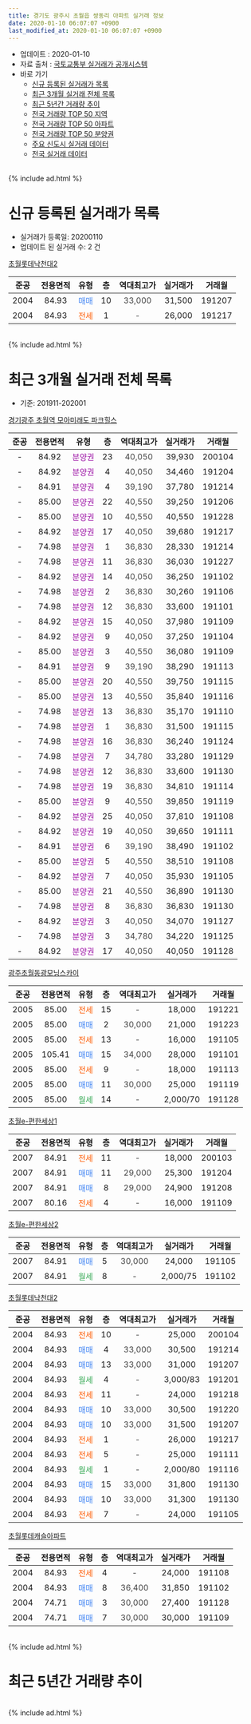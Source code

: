 ```yaml
---
title: 경기도 광주시 초월읍 쌍동리 아파트 실거래 정보
date: 2020-01-10 06:07:07 +0900
last_modified_at: 2020-01-10 06:07:07 +0900
---
```


* 업데이트 : 2020-01-10
* 자료 출처 : [국토교통부 실거래가 공개시스템](http://rt.molit.go.kr)
* 바로 가기
    * [신규 등록된 실거래가 목록](#신규-등록된-실거래가-목록)
    * [최근 3개월 실거래 전체 목록](#최근-3개월-실거래-전체-목록)
    * [최근 5년간 거래량 추이](#최근-5년간-거래량-추이)
    * [전국 거래량 TOP 50 지역](https://inasie.github.io/apt-trade-info/최근-3개월-전국에서-가장-거래가-많이-발생한-지역)
    * [전국 거래량 TOP 50 아파트](https://inasie.github.io/apt-trade-info/최근-3개월-전국에서-가장-거래가-많이-발생한-아파트)
    * [전국 거래량 TOP 50 분양권](https://inasie.github.io/apt-trade-info/최근-3개월-전국에서-가장-거래가-많이-발생한-분양권)
    * [주요 신도시 실거래 데이터](https://inasie.github.io/apt-trade-info/주요-신도시)
    * [전국 실거래 데이터](https://inasie.github.io/apt-trade-info/전국)
<br>
{% include ad.html %}
<br>

# 신규 등록된 실거래가 목록
* 실거래가 등록일: 20200110
* 업데이트 된 실거래 수: 2 건


[초월롯데낙천대2](https://search.naver.com/search.naver?query=%EA%B2%BD%EA%B8%B0%EB%8F%84+%EA%B4%91%EC%A3%BC%EC%8B%9C+%EC%B4%88%EC%9B%94%EC%9D%8D+%EC%8C%8D%EB%8F%99%EB%A6%AC+%EC%B4%88%EC%9B%94%EB%A1%AF%EB%8D%B0%EB%82%99%EC%B2%9C%EB%8C%802)

|준공|전용면적|유형|층|역대최고가|실거래가|거래월|
|:---:|:---:|:---:|:---:|:---:|:---:|:---:|
|2004|84.93|<span style="color:#4285f3">매매</span>|10|<span style="color:#444444">33,000</span>|31,500|191207|
|2004|84.93|<span style="color:#ff5a00">전세</span>|1|<span style="color:#444444">-</span>|26,000|191217|


<br>
{% include ad.html %}
<br>

# 최근 3개월 실거래 전체 목록
* 기준: 201911-202001


[경기광주 초월역 모아미래도 파크힐스](https://search.naver.com/search.naver?query=%EA%B2%BD%EA%B8%B0%EB%8F%84+%EA%B4%91%EC%A3%BC%EC%8B%9C+%EC%B4%88%EC%9B%94%EC%9D%8D+%EC%8C%8D%EB%8F%99%EB%A6%AC+%EA%B2%BD%EA%B8%B0%EA%B4%91%EC%A3%BC+%EC%B4%88%EC%9B%94%EC%97%AD+%EB%AA%A8%EC%95%84%EB%AF%B8%EB%9E%98%EB%8F%84+%ED%8C%8C%ED%81%AC%ED%9E%90%EC%8A%A4)

|준공|전용면적|유형|층|역대최고가|실거래가|거래월|
|:---:|:---:|:---:|:---:|:---:|:---:|:---:|
|-|84.92|<span style="color:#9C11A5">분양권</span>|23|<span style="color:#444444">40,050</span>|39,930|200104|
|-|84.92|<span style="color:#9C11A5">분양권</span>|4|<span style="color:#444444">40,050</span>|34,460|191204|
|-|84.91|<span style="color:#9C11A5">분양권</span>|4|<span style="color:#444444">39,190</span>|37,780|191214|
|-|85.00|<span style="color:#9C11A5">분양권</span>|22|<span style="color:#444444">40,550</span>|39,250|191206|
|-|85.00|<span style="color:#9C11A5">분양권</span>|10|<span style="color:#444444">40,550</span>|40,550|191228|
|-|84.92|<span style="color:#9C11A5">분양권</span>|17|<span style="color:#444444">40,050</span>|39,680|191217|
|-|74.98|<span style="color:#9C11A5">분양권</span>|1|<span style="color:#444444">36,830</span>|28,330|191214|
|-|74.98|<span style="color:#9C11A5">분양권</span>|11|<span style="color:#444444">36,830</span>|36,030|191227|
|-|84.92|<span style="color:#9C11A5">분양권</span>|14|<span style="color:#444444">40,050</span>|36,250|191102|
|-|74.98|<span style="color:#9C11A5">분양권</span>|2|<span style="color:#444444">36,830</span>|30,260|191106|
|-|74.98|<span style="color:#9C11A5">분양권</span>|12|<span style="color:#444444">36,830</span>|33,600|191101|
|-|84.92|<span style="color:#9C11A5">분양권</span>|15|<span style="color:#444444">40,050</span>|37,980|191109|
|-|84.92|<span style="color:#9C11A5">분양권</span>|9|<span style="color:#444444">40,050</span>|37,250|191104|
|-|85.00|<span style="color:#9C11A5">분양권</span>|3|<span style="color:#444444">40,550</span>|36,080|191109|
|-|84.91|<span style="color:#9C11A5">분양권</span>|9|<span style="color:#444444">39,190</span>|38,290|191113|
|-|85.00|<span style="color:#9C11A5">분양권</span>|20|<span style="color:#444444">40,550</span>|39,750|191115|
|-|85.00|<span style="color:#9C11A5">분양권</span>|13|<span style="color:#444444">40,550</span>|35,840|191116|
|-|74.98|<span style="color:#9C11A5">분양권</span>|13|<span style="color:#444444">36,830</span>|35,170|191110|
|-|74.98|<span style="color:#9C11A5">분양권</span>|1|<span style="color:#444444">36,830</span>|31,500|191115|
|-|74.98|<span style="color:#9C11A5">분양권</span>|16|<span style="color:#444444">36,830</span>|36,240|191124|
|-|74.98|<span style="color:#9C11A5">분양권</span>|7|<span style="color:#444444">34,780</span>|33,280|191129|
|-|74.98|<span style="color:#9C11A5">분양권</span>|12|<span style="color:#444444">36,830</span>|33,600|191130|
|-|74.98|<span style="color:#9C11A5">분양권</span>|19|<span style="color:#444444">36,830</span>|34,810|191114|
|-|85.00|<span style="color:#9C11A5">분양권</span>|9|<span style="color:#444444">40,550</span>|39,850|191119|
|-|84.92|<span style="color:#9C11A5">분양권</span>|25|<span style="color:#444444">40,050</span>|37,810|191108|
|-|84.92|<span style="color:#9C11A5">분양권</span>|19|<span style="color:#444444">40,050</span>|39,650|191111|
|-|84.91|<span style="color:#9C11A5">분양권</span>|6|<span style="color:#444444">39,190</span>|38,490|191102|
|-|85.00|<span style="color:#9C11A5">분양권</span>|5|<span style="color:#444444">40,550</span>|38,510|191108|
|-|84.92|<span style="color:#9C11A5">분양권</span>|7|<span style="color:#444444">40,050</span>|35,930|191105|
|-|85.00|<span style="color:#9C11A5">분양권</span>|21|<span style="color:#444444">40,550</span>|36,890|191130|
|-|74.98|<span style="color:#9C11A5">분양권</span>|8|<span style="color:#444444">36,830</span>|36,830|191130|
|-|84.92|<span style="color:#9C11A5">분양권</span>|3|<span style="color:#444444">40,050</span>|34,070|191127|
|-|74.98|<span style="color:#9C11A5">분양권</span>|3|<span style="color:#444444">34,780</span>|34,220|191125|
|-|84.92|<span style="color:#9C11A5">분양권</span>|17|<span style="color:#444444">40,050</span>|40,050|191128|

[광주초월동광모닝스카이](https://search.naver.com/search.naver?query=%EA%B2%BD%EA%B8%B0%EB%8F%84+%EA%B4%91%EC%A3%BC%EC%8B%9C+%EC%B4%88%EC%9B%94%EC%9D%8D+%EC%8C%8D%EB%8F%99%EB%A6%AC+%EA%B4%91%EC%A3%BC%EC%B4%88%EC%9B%94%EB%8F%99%EA%B4%91%EB%AA%A8%EB%8B%9D%EC%8A%A4%EC%B9%B4%EC%9D%B4)

|준공|전용면적|유형|층|역대최고가|실거래가|거래월|
|:---:|:---:|:---:|:---:|:---:|:---:|:---:|
|2005|85.00|<span style="color:#ff5a00">전세</span>|15|<span style="color:#444444">-</span>|18,000|191221|
|2005|85.00|<span style="color:#4285f3">매매</span>|2|<span style="color:#444444">30,000</span>|21,000|191223|
|2005|85.00|<span style="color:#ff5a00">전세</span>|13|<span style="color:#444444">-</span>|16,000|191105|
|2005|105.41|<span style="color:#4285f3">매매</span>|15|<span style="color:#444444">34,000</span>|28,000|191101|
|2005|85.00|<span style="color:#ff5a00">전세</span>|9|<span style="color:#444444">-</span>|18,000|191113|
|2005|85.00|<span style="color:#4285f3">매매</span>|11|<span style="color:#444444">30,000</span>|25,000|191119|
|2005|85.00|<span style="color:#34a853">월세</span>|14|<span style="color:#444444">-</span>|2,000/70|191128|


<script async src="//pagead2.googlesyndication.com/pagead/js/adsbygoogle.js"></script>
<!-- 기본 -->
<ins class="adsbygoogle"
     style="display:block"
     data-ad-client="ca-pub-2446590836940007"
     data-ad-slot="1659523306"
     data-ad-format="auto"
     data-full-width-responsive="true"></ins>
<script>
(adsbygoogle = window.adsbygoogle || []).push({});
</script>


[초월e-편한세상1](https://search.naver.com/search.naver?query=%EA%B2%BD%EA%B8%B0%EB%8F%84+%EA%B4%91%EC%A3%BC%EC%8B%9C+%EC%B4%88%EC%9B%94%EC%9D%8D+%EC%8C%8D%EB%8F%99%EB%A6%AC+%EC%B4%88%EC%9B%94e-%ED%8E%B8%ED%95%9C%EC%84%B8%EC%83%811)

|준공|전용면적|유형|층|역대최고가|실거래가|거래월|
|:---:|:---:|:---:|:---:|:---:|:---:|:---:|
|2007|84.91|<span style="color:#ff5a00">전세</span>|11|<span style="color:#444444">-</span>|18,000|200103|
|2007|84.91|<span style="color:#4285f3">매매</span>|11|<span style="color:#444444">29,000</span>|25,300|191204|
|2007|84.91|<span style="color:#4285f3">매매</span>|8|<span style="color:#444444">29,000</span>|24,900|191208|
|2007|80.16|<span style="color:#ff5a00">전세</span>|4|<span style="color:#444444">-</span>|16,000|191109|

[초월e-편한세상2](https://search.naver.com/search.naver?query=%EA%B2%BD%EA%B8%B0%EB%8F%84+%EA%B4%91%EC%A3%BC%EC%8B%9C+%EC%B4%88%EC%9B%94%EC%9D%8D+%EC%8C%8D%EB%8F%99%EB%A6%AC+%EC%B4%88%EC%9B%94e-%ED%8E%B8%ED%95%9C%EC%84%B8%EC%83%812)

|준공|전용면적|유형|층|역대최고가|실거래가|거래월|
|:---:|:---:|:---:|:---:|:---:|:---:|:---:|
|2007|84.91|<span style="color:#4285f3">매매</span>|5|<span style="color:#444444">30,000</span>|24,000|191105|
|2007|84.91|<span style="color:#34a853">월세</span>|8|<span style="color:#444444">-</span>|2,000/75|191102|

[초월롯데낙천대2](https://search.naver.com/search.naver?query=%EA%B2%BD%EA%B8%B0%EB%8F%84+%EA%B4%91%EC%A3%BC%EC%8B%9C+%EC%B4%88%EC%9B%94%EC%9D%8D+%EC%8C%8D%EB%8F%99%EB%A6%AC+%EC%B4%88%EC%9B%94%EB%A1%AF%EB%8D%B0%EB%82%99%EC%B2%9C%EB%8C%802)

|준공|전용면적|유형|층|역대최고가|실거래가|거래월|
|:---:|:---:|:---:|:---:|:---:|:---:|:---:|
|2004|84.93|<span style="color:#ff5a00">전세</span>|10|<span style="color:#444444">-</span>|25,000|200104|
|2004|84.93|<span style="color:#4285f3">매매</span>|4|<span style="color:#444444">33,000</span>|30,500|191214|
|2004|84.93|<span style="color:#4285f3">매매</span>|13|<span style="color:#444444">33,000</span>|31,000|191207|
|2004|84.93|<span style="color:#34a853">월세</span>|4|<span style="color:#444444">-</span>|3,000/83|191201|
|2004|84.93|<span style="color:#ff5a00">전세</span>|11|<span style="color:#444444">-</span>|24,000|191218|
|2004|84.93|<span style="color:#4285f3">매매</span>|10|<span style="color:#444444">33,000</span>|30,500|191220|
|2004|84.93|<span style="color:#4285f3">매매</span>|10|<span style="color:#444444">33,000</span>|31,500|191207|
|2004|84.93|<span style="color:#ff5a00">전세</span>|1|<span style="color:#444444">-</span>|26,000|191217|
|2004|84.93|<span style="color:#ff5a00">전세</span>|5|<span style="color:#444444">-</span>|25,000|191111|
|2004|84.93|<span style="color:#34a853">월세</span>|1|<span style="color:#444444">-</span>|2,000/80|191116|
|2004|84.93|<span style="color:#4285f3">매매</span>|15|<span style="color:#444444">33,000</span>|31,800|191130|
|2004|84.93|<span style="color:#4285f3">매매</span>|10|<span style="color:#444444">33,000</span>|31,300|191130|
|2004|84.93|<span style="color:#ff5a00">전세</span>|7|<span style="color:#444444">-</span>|24,000|191105|

[초월롯데캐슬아파트](https://search.naver.com/search.naver?query=%EA%B2%BD%EA%B8%B0%EB%8F%84+%EA%B4%91%EC%A3%BC%EC%8B%9C+%EC%B4%88%EC%9B%94%EC%9D%8D+%EC%8C%8D%EB%8F%99%EB%A6%AC+%EC%B4%88%EC%9B%94%EB%A1%AF%EB%8D%B0%EC%BA%90%EC%8A%AC%EC%95%84%ED%8C%8C%ED%8A%B8)

|준공|전용면적|유형|층|역대최고가|실거래가|거래월|
|:---:|:---:|:---:|:---:|:---:|:---:|:---:|
|2004|84.93|<span style="color:#ff5a00">전세</span>|4|<span style="color:#444444">-</span>|24,000|191108|
|2004|84.93|<span style="color:#4285f3">매매</span>|8|<span style="color:#444444">36,400</span>|31,850|191102|
|2004|74.71|<span style="color:#4285f3">매매</span>|3|<span style="color:#444444">30,000</span>|27,400|191128|
|2004|74.71|<span style="color:#4285f3">매매</span>|7|<span style="color:#444444">30,000</span>|30,000|191109|


<br>
{% include ad.html %}
<br>

# 최근 5년간 거래량 추이


<div style="width:100%;">
    <canvas id="deal_progress" height="200"></canvas>
</div>

<script>
new Chart(document.getElementById("deal_progress"), {
    type: 'line',
    data: {
        labels: ['201501','201502','201503','201504','201505','201506','201507','201508','201509','201510','201511','201512','201601','201602','201603','201604','201605','201606','201607','201608','201609','201610','201611','201612','201701','201702','201703','201704','201705','201706','201707','201708','201709','201710','201711','201712','201801','201802','201803','201804','201805','201806','201807','201808','201809','201810','201811','201812','201901','201902','201903','201904','201905','201906','201907','201908','201909','201910','201911','201912','202001'],
        datasets: [{
            label: '매매',
            pointRadius: 1,
            data: [12, 14, 14, 17, 18, 18, 8, 8, 8, 7, 10, 4, 1, 3, 9, 8, 8, 5, 11, 12, 11, 15, 11, 8, 3, 5, 11, 7, 9, 15, 25, 7, 9, 6, 6, 6, 7, 4, 27, 9, 22, 3, 9, 13, 12, 16, 10, 9, 11, 4, 12, 15, 9, 9, 10, 71, 30, 49, 34, 14, 1],
            borderColor: "rgba(255, 201, 14, 1)",
            backgroundColor: "rgba(255, 201, 14, 0.5)",
            fill: false,
            lineTension: 0
        },{
            label: '전월세',
            pointRadius: 1,
            data: [13, 14, 21, 21, 13, 16, 15, 11, 9, 9, 11, 10, 17, 11, 15, 15, 11, 13, 15, 15, 11, 27, 12, 17, 11, 20, 12, 14, 9, 13, 11, 10, 16, 5, 14, 16, 13, 13, 14, 10, 11, 15, 9, 14, 11, 8, 11, 5, 9, 12, 12, 15, 12, 9, 8, 15, 6, 11, 9, 4, 2],
            borderColor: "rgba(0, 141, 185, 1)",
            backgroundColor: "rgba(0, 141, 185, 0.5)",
            fill: false,
            lineTension: 0
        }
        ]
    },
    options: {
        responsive: true,
        title: {
            display: false
        },
        tooltips: {
            mode: 'index',
            intersect: false
        },
        hover: {
            mode: 'nearest',
            intersect: true
        },
        scales: {
            xAxes: [{
                display: true,
                scaleLabel: {
                    display: true,
                    labelString: '년/월'
                }
            }],
            yAxes: [{
                display: true,
                ticks: {
                    suggestedMin: 0,
                },
                scaleLabel: {
                    display: true,
                    labelString: '실거래 수'
                }
            }]
        }
    }
});

</script>


<br>
{% include ad.html %}
<br>

